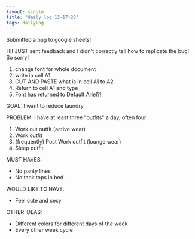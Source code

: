 ```yaml
---
layout: single
title: "daily log 11-17-20"
tags: dailylog
---
```


Submitted a bug to google sheets!

HI! JUST sent feedback and I didn't correctly tell how to replicate the bug! So sorry!
1. change font for whole document
2. write in cell A1
3. CUT AND PASTE what is in cell A1 to A2
4. Return to cell A1 and type
5. Font has returned to Default Ariel?!



GOAL: I want to reduce laundry

PROBLEM: I have at least three "outfits" a day, often four

1. Work out outfit (active wear)
2. Work outfit
3. (frequently) Post Work outfit (lounge wear)
4. Sleep outfit 


MUST HAVES:
* No panty lines
* No tank tops in bed


WOULD LIKE TO HAVE:
* Feel cute and sexy

OTHER IDEAS:
* Different colors for different days of the week
* Every other week cycle
  

